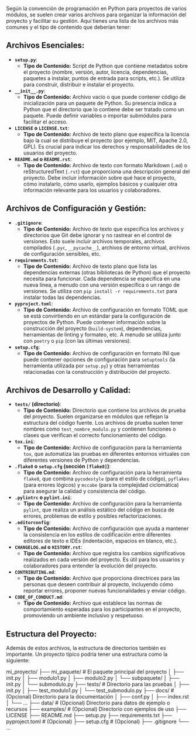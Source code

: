 Según la convención de programación en Python para proyectos de varios módulos, se suelen crear varios archivos para organizar la información del proyecto y facilitar su gestión. Aquí tienes una lista de los archivos más comunes y el tipo de contenido que deberían tener:

## Archivos Esenciales:

* **`setup.py`**:
    * **Tipo de Contenido:** Script de Python que contiene metadatos sobre el proyecto (nombre, versión, autor, licencia, dependencias, paquetes a instalar, puntos de entrada para scripts, etc.). Se utiliza para construir, distribuir e instalar el proyecto.
* **`__init__.py`**:
    * **Tipo de Contenido:** Archivo vacío o que puede contener código de inicialización para un paquete de Python. Su presencia indica a Python que el directorio que lo contiene debe ser tratado como un paquete. Puede definir variables o importar submódulos para facilitar el acceso.
* **`LICENSE` o `LICENSE.txt`**:
    * **Tipo de Contenido:** Archivo de texto plano que especifica la licencia bajo la cual se distribuye el proyecto (por ejemplo, MIT, Apache 2.0, GPL). Es crucial para indicar los derechos y responsabilidades de los usuarios del proyecto.
* **`README.md` o `README.rst`**:
    * **Tipo de Contenido:** Archivo de texto con formato Markdown (`.md`) o reStructuredText (`.rst`) que proporciona una descripción general del proyecto. Debe incluir información sobre qué hace el proyecto, cómo instalarlo, cómo usarlo, ejemplos básicos y cualquier otra información relevante para los usuarios y colaboradores.

## Archivos de Configuración y Gestión:

* **`.gitignore`**:
    * **Tipo de Contenido:** Archivo de texto que especifica los archivos y directorios que Git debe ignorar y no rastrear en el control de versiones. Esto suele incluir archivos temporales, archivos compilados (`.pyc`, `__pycache__`), archivos de entorno virtual, archivos de configuración sensibles, etc.
* **`requirements.txt`**:
    * **Tipo de Contenido:** Archivo de texto plano que lista las dependencias externas (otras bibliotecas de Python) que el proyecto necesita para funcionar. Cada dependencia se especifica en una nueva línea, a menudo con una versión específica o un rango de versiones. Se utiliza con `pip install -r requirements.txt` para instalar todas las dependencias.
* **`pyproject.toml`**:
    * **Tipo de Contenido:** Archivo de configuración en formato TOML que se está convirtiendo en un estándar para la configuración de proyectos de Python. Puede contener información sobre la construcción del proyecto (`build-system`), dependencias, herramientas de linting y formateo, etc. A menudo se utiliza junto con `poetry` o `pip` (con las últimas versiones).
* **`setup.cfg`**:
    * **Tipo de Contenido:** Archivo de configuración en formato INI que puede contener opciones de configuración para `setuptools` (la herramienta utilizada por `setup.py`) y otras herramientas relacionadas con la construcción y distribución del proyecto.

## Archivos de Desarrollo y Calidad:

* **`tests/` (directorio)**:
    * **Tipo de Contenido:** Directorio que contiene los archivos de prueba del proyecto. Suelen organizarse en módulos que reflejan la estructura del código fuente. Los archivos de prueba suelen tener nombres como `test_nombre_modulo.py` y contienen funciones o clases que verifican el correcto funcionamiento del código.
* **`tox.ini`**:
    * **Tipo de Contenido:** Archivo de configuración para la herramienta `tox`, que automatiza las pruebas en diferentes entornos virtuales con diferentes versiones de Python y dependencias.
* **`.flake8` o `setup.cfg` (sección `[flake8]`)**:
    * **Tipo de Contenido:** Archivo de configuración para la herramienta `flake8`, que combina `pycodestyle` (para el estilo de código), `pyflakes` (para errores lógicos) y `mccabe` (para la complejidad ciclomática) para asegurar la calidad y consistencia del código.
* **`.pylintrc` o `pylint.ini`**:
    * **Tipo de Contenido:** Archivo de configuración para la herramienta `pylint`, que realiza un análisis estático del código en busca de errores, problemas de estilo y posibles refactorizaciones.
* **`.editorconfig`**:
    * **Tipo de Contenido:** Archivo de configuración que ayuda a mantener la consistencia en los estilos de codificación entre diferentes editores de texto e IDEs (indentación, espacios en blanco, etc.).
* **`CHANGELOG.md` o `HISTORY.rst`**:
    * **Tipo de Contenido:** Archivo que registra los cambios significativos realizados en cada versión del proyecto. Es útil para los usuarios y colaboradores para entender la evolución del proyecto.
* **`CONTRIBUTING.md`**:
    * **Tipo de Contenido:** Archivo que proporciona directrices para las personas que deseen contribuir al proyecto, incluyendo cómo reportar errores, proponer nuevas funcionalidades y enviar código.
* **`CODE_OF_CONDUCT.md`**:
    * **Tipo de Contenido:** Archivo que establece las normas de comportamiento esperadas para los participantes en el proyecto, promoviendo un ambiente inclusivo y respetuoso.

## Estructura del Proyecto:

Además de estos archivos, la estructura de directorios también es importante. Un proyecto típico podría tener una estructura como la siguiente:  

mi_proyecto/
├── mi_paquete/         # El paquete principal del proyecto
│   ├── init.py
│   ├── modulo1.py
│   ├── modulo2.py
│   └── subpaquete/
│       ├── init.py
│       └── submodulo.py
├── tests/              # Directorio para las pruebas
│   ├── init.py
│   ├── test_modulo1.py
│   └── test_submodulo.py
├── docs/               # (Opcional) Directorio para la documentación
│   ├── conf.py
│   ├── index.rst
│   └── ...
├── data/               # (Opcional) Directorio para datos de ejemplo o recursos
├── examples/           # (Opcional) Directorio con ejemplos de uso
├── LICENSE
├── README.md
├── setup.py
├── requirements.txt
├── pyproject.toml      # (Opcional)
├── setup.cfg           # (Opcional)
├── .gitignore
└── ...
